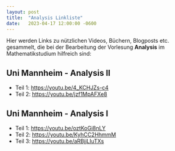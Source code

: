 ```yaml
---
layout: post
title:  "Analysis Linkliste"
date:   2023-04-17 12:00:00 -0600
---
```


Hier werden Links zu nützlichen Videos, Büchern, Blogposts etc. gesammelt, die bei der Bearbeitung der Vorlesung **Analysis** im Mathematikstudium hilfreich sind:

## Uni Mannheim - Analysis II

- Teil 1: https://youtu.be/4_KCHJZs-c4
- Teil 2: https://youtu.be/jzf1MpAFXe8


## Uni Mannheim - Analysis I

- Teil 1: https://youtu.be/oztKoGi8nLY
- Teil 2: https://youtu.be/KyhCC2HhmmM
- Teil 3: https://youtu.be/aRBjjLIuTXs

